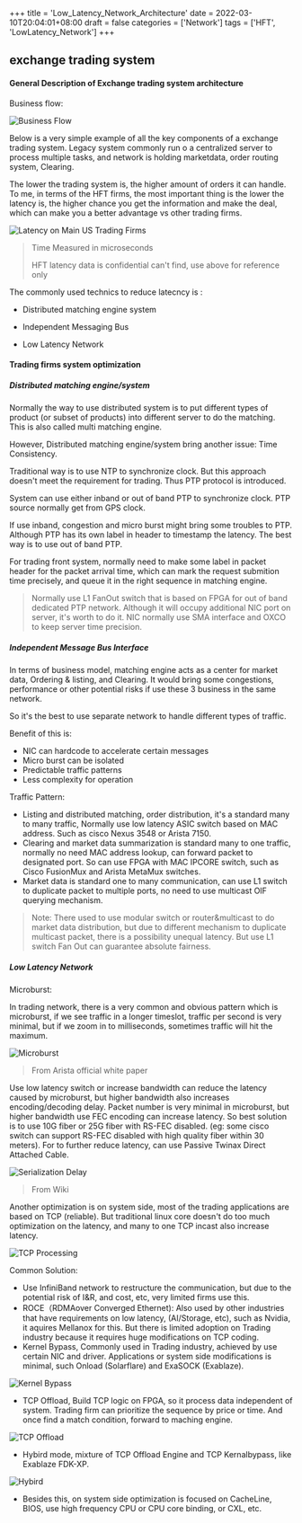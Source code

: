 +++
title = 'Low_Latency_Network_Architecture'
date = 2022-03-10T20:04:01+08:00
draft = false
categories = ['Network']
tags = ['HFT', 'LowLatency_Network']
+++


## exchange trading system

#### General Description of Exchange trading system architecture

Business flow:

![Business Flow](https://songkou.github.io/posts/low_latency_network_architecture/Low_Latency_System.png)


Below is a very simple example of all the key components of a exchange trading system. Legacy system commonly run o a centralized server to process multiple tasks, and network is holding marketdata, order routing system, Clearing. 

The lower the trading system is, the higher amount of orders it can handle. 
To me, in terms of the HFT firms, the most important thing is the lower the latency is, the higher chance you get the information and make the deal, which can make you a better advantage vs other trading firms. 

![Latency on Main US Trading Firms](https://songkou.github.io/posts/low_latency_network_architecture/Latency.jpg)

> Time Measured in microseconds 
>
> HFT latency data is confidential can't find, use above for reference only


The commonly used technics to reduce latecncy is :

- Distributed matching engine system

- Independent Messaging Bus

- Low Latency Network


#### Trading firms system optimization

##### Distributed matching engine/system

Normally the way to use distributed system is to put different types of product (or subset of products) into different server to do the matching. 
This is also called  multi matching engine. 

However, Distributed matching engine/system bring another issue: Time Consistency.

Traditional way is to use NTP to synchronize clock. But this approach doesn't meet the requirement for trading. Thus PTP protocol is introduced. 

System can use either inband or out of band PTP to synchronize clock. PTP source normally get from GPS clock. 

If use inband, congestion and micro burst might bring some troubles to PTP. Although PTP has its own label in header to timestamp the latency. The best way is to use out of band PTP. 

For trading front system, normally need to make some label in packet header for the packet arrival time, which can mark the request submition time precisely, and queue it in the right sequence in matching engine.

> Normally use L1 FanOut switch that is based on FPGA for out of band dedicated PTP network. Although it will occupy additional NIC port on server, it's worth to do it. NIC normally use SMA interface and OXCO to keep server time precision.
 
##### Independent Message Bus Interface

In terms of business model, matching engine acts as a center for market data, Ordering & listing, and Clearing. It would bring some congestions, performance or other potential risks if use these 3 business in the same network. 

So it's the best to use separate network to handle different types of traffic. 

Benefit of this is:

- NIC can hardcode to accelerate certain messages
- Micro burst can be isolated
- Predictable traffic patterns
- Less complexity for operation


Traffic Pattern:

- Listing and distributed matching, order distribution, it's a standard many to many traffic, Normally use low latency ASIC switch based on MAC address. Such as cisco Nexus 3548 or Arista 7150.
- Clearing and market data summarization is standard many to one traffic, normally no need MAC address lookup, can forward packet to designated port. So can use FPGA with MAC IPCORE switch, such as Cisco FusionMux and Arista MetaMux switches.
- Market data is standard one to many communication, can use L1 switch to duplicate packet to multiple ports, no need to use multicast OIF querying mechanism. 


 > Note: There used to use modular switch or router&multicast to do market data distribution, but due to different mechanism to duplicate multicast packet, there is a possibility unequal latency. But use L1 switch Fan Out can guarantee absolute fairness. 

 
##### Low Latency Network

Microburst:

In trading network, there is a very common and obvious pattern which is microburst, if we see traffic in a longer timeslot, traffic per second is very minimal, but if we zoom in to milliseconds, sometimes traffic will hit the maximum. 

![Microburst](https://songkou.github.io/posts/low_latency_network_architecture/microburst.jpg)

> From Arista official white paper

Use low latency switch or increase bandwidth can reduce the latency caused by microburst, but higher bandwidth also increases encoding/decoding delay. Packet number is very minimal in microburst, but higher bandwidth use FEC encoding can increase latency. So best solution is to use 10G fiber or 25G fiber with RS-FEC disabled. (eg: some cisco switch can support RS-FEC disabled with high quality fiber within 30 meters). For to further reduce latency, can use Passive Twinax Direct Attached Cable.  

![Serialization Delay](https://songkou.github.io/posts/low_latency_network_architecture/serializationdelay.jpg)

> From Wiki

Another optimization is on system side, most of the trading applications are based on TCP (reliable). But traditional linux core doesn't do too much optimization on the latency, and many to one TCP incast also increase latency. 

![TCP Processing](https://songkou.github.io/posts/low_latency_network_architecture/linux_core.jpg)

Common Solution:

- Use InfiniBand network to restructure the communication, but due to the potential risk of I&R, and cost, etc, very limited firms use this. 
- ROCE（RDMAover Converged Ethernet): Also used by other industries that have requirements on low latency, (AI/Storage, etc), such as Nvidia, it aquires Mellanox for this. But there is limited adoption on Trading industry because it requires huge modifications on TCP coding. 
- Kernel Bypass, Commonly used in Trading industry, achieved by use certain NIC and driver. Applications or system side modifications is minimal, such Onload (Solarflare) and ExaSOCK (Exablaze). 

![Kernel Bypass](https://songkou.github.io/posts/low_latency_network_architecture/kernalbypass.jpg)

- TCP Offload, Build TCP logic on FPGA, so it process data independent of system. Trading firm can prioritize the sequence by price or time. And once find a match condition, forward to maching engine. 

![TCP Offload](https://songkou.github.io/posts/low_latency_network_architecture/tcpoffload.jpg)

- Hybird mode, mixture of TCP Offload Engine and TCP Kernalbypass, like Exablaze FDK-XP. 

![Hybird](https://songkou.github.io/posts/low_latency_network_architecture/fdkxp.jpg)

- Besides this, on system side optimization is focused on CacheLine, BIOS, use high frequency CPU or CPU core binding, or CXL, etc. 
